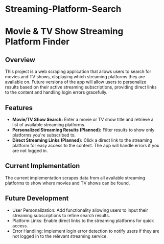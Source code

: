 # Streaming-Platform-Search

<h1>Movie & TV Show Streaming Platform Finder</h1>

<h2>Overview</h2>
<p>This project is a web scraping application that allows users to search for movies and TV shows, displaying which streaming platforms they are available on. Future versions of the app will allow users to personalize results based on their active streaming subscriptions, providing direct links to the content and handling login errors gracefully.</p>

<h2>Features</h2>
<ul>
    <li><strong>Movie/TV Show Search:</strong> Enter a movie or TV show title and retrieve a list of available streaming platforms.</li>
    <li><strong>Personalized Streaming Results (Planned):</strong> Filter results to show only platforms you're subscribed to.</li>
    <li><strong>Direct Streaming Links (Planned):</strong> Click a direct link to the streaming platform for easy access to the content. The app will handle errors if you are not logged in.</li>
</ul>

<h2>Current Implementation</h2>
<p>The current implementation scrapes data from all available streaming platforms to show where movies and TV shows can be found.</p>

<h2>Future Development</h2>
<ul>
    <li>User Personalization: Add functionality allowing users to input their streaming subscriptions to refine search results.</li>
    <li>Platform Links: Enable direct links to the streaming platforms for quick access.</li>
    <li>Error Handling: Implement login error detection to notify users if they are not logged in to the relevant streaming service.</li>
</ul>
